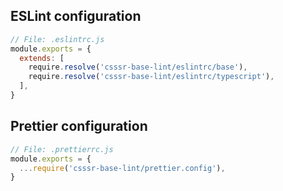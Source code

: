## ESLint configuration

```js
// File: .eslintrc.js
module.exports = {
  extends: [
    require.resolve('csssr-base-lint/eslintrc/base'),
    require.resolve('csssr-base-lint/eslintrc/typescript'),
  ],
}
```

## Prettier configuration

```js
// File: .prettierrc.js
module.exports = {
  ...require('csssr-base-lint/prettier.config'),
}
```
